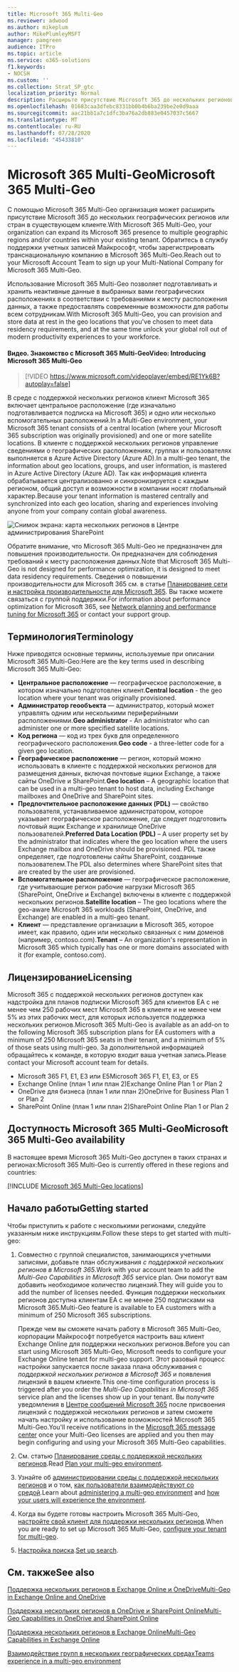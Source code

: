 ```yaml
---
title: Microsoft 365 Multi-Geo
ms.reviewer: adwood
ms.author: mikeplum
author: MikePlumleyMSFT
manager: pamgreen
audience: ITPro
ms.topic: article
ms.service: o365-solutions
f1.keywords:
- NOCSH
ms.custom: ''
ms.collection: Strat_SP_gtc
localization_priority: Normal
description: Расширьте присутствие Microsoft 365 до нескольких регионов с помощью Microsoft 365 Multi-Geo.
ms.openlocfilehash: 01683caa3dfebc8331bb0b4b6ba239be2e0d9aaa
ms.sourcegitcommit: aac21bb1a7c1dfc3ba76a2db883e0457037c5667
ms.translationtype: MT
ms.contentlocale: ru-RU
ms.lasthandoff: 07/28/2020
ms.locfileid: "45433810"
---
```

# <a name="microsoft-365-multi-geo"></a><span data-ttu-id="e6a7e-103">Microsoft 365 Multi-Geo</span><span class="sxs-lookup"><span data-stu-id="e6a7e-103">Microsoft 365 Multi-Geo</span></span>

<span data-ttu-id="e6a7e-104">С помощью Microsoft 365 Multi-Geo организация может расширить присутствие Microsoft 365 до нескольких географических регионов или стран в существующем клиенте.</span><span class="sxs-lookup"><span data-stu-id="e6a7e-104">With Microsoft 365 Multi-Geo, your organization can expand its Microsoft 365 presence to multiple geographic regions and/or countries within your existing tenant.</span></span> <span data-ttu-id="e6a7e-105">Обратитесь в службу поддержки учетных записей Майкрософт, чтобы зарегистрировать транснациональную компанию в Microsoft 365 Multi-Geo.</span><span class="sxs-lookup"><span data-stu-id="e6a7e-105">Reach out to your Microsoft Account Team to sign up your Multi-National Company for Microsoft 365 Multi-Geo.</span></span>
  
<span data-ttu-id="e6a7e-106">Использование Microsoft 365 Multi-Geo позволяет подготавливать и хранить неактивные данные в выбранных вами географических расположениях в соответствии с требованиями к месту расположения данных, а также предоставлять современные возможности для работы всем сотрудникам.</span><span class="sxs-lookup"><span data-stu-id="e6a7e-106">With Microsoft 365 Multi-Geo, you can provision and store data at rest in the geo locations that you've chosen to meet data residency requirements, and at the same time unlock your global roll out of modern productivity experiences to your workforce.</span></span>

#### <a name="video-introducing-microsoft-365-multi-geo"></a><span data-ttu-id="e6a7e-107">Видео. Знакомство с Microsoft 365 Multi-Geo</span><span class="sxs-lookup"><span data-stu-id="e6a7e-107">Video: Introducing Microsoft 365 Multi-Geo</span></span>

> [!VIDEO https://www.microsoft.com/videoplayer/embed/RE1Yk6B?autoplay=false]

<span data-ttu-id="e6a7e-108">В среде с поддержкой нескольких регионов клиент Microsoft 365 включает центральное расположение (где изначально подготавливается подписка на Microsoft 365) и одно или несколько вспомогательных расположений.</span><span class="sxs-lookup"><span data-stu-id="e6a7e-108">In a Multi-Geo environment, your Microsoft 365 tenant consists of a central location (where your Microsoft 365 subscription was originally provisioned) and one or more satellite locations.</span></span> <span data-ttu-id="e6a7e-109">В клиенте с поддержкой нескольких регионов управление сведениями о географических расположениях, группах и пользователях выполняется в Azure Active Directory (Azure AD).</span><span class="sxs-lookup"><span data-stu-id="e6a7e-109">In a multi-geo tenant, the information about geo locations, groups, and user information, is mastered in Azure Active Directory (Azure AD).</span></span> <span data-ttu-id="e6a7e-110">Так как информация клиента обрабатывается централизованно и синхронизируется с каждым регионом, общий доступ и возможности в компании носят глобальный характер.</span><span class="sxs-lookup"><span data-stu-id="e6a7e-110">Because your tenant information is mastered centrally and synchronized into each geo location, sharing and experiences involving anyone from your company contain global awareness.</span></span>

![Снимок экрана: карта нескольких регионов в Центре администрирования SharePoint](media/multi-geo-world-map.png)

<span data-ttu-id="e6a7e-112">Обратите внимание, что Microsoft 365 Multi-Geo не предназначен для повышения производительности. Он предназначен для соблюдения требований к месту расположения данных.</span><span class="sxs-lookup"><span data-stu-id="e6a7e-112">Note that Microsoft 365 Multi-Geo is not designed for performance optimization, it is designed to meet data residency requirements.</span></span> <span data-ttu-id="e6a7e-113">Сведения о повышении производительности для Microsoft 365 см. в статье [Планирование сети и настройка производительности для Microsoft 365](https://support.office.com/article/e5f1228c-da3c-4654-bf16-d163daee8848). Вы также можете связаться с группой поддержки.</span><span class="sxs-lookup"><span data-stu-id="e6a7e-113">For information about performance optimization for Microsoft 365, see [Network planning and performance tuning for Microsoft 365](https://support.office.com/article/e5f1228c-da3c-4654-bf16-d163daee8848) or contact your support group.</span></span>

## <a name="terminology"></a><span data-ttu-id="e6a7e-114">Терминология</span><span class="sxs-lookup"><span data-stu-id="e6a7e-114">Terminology</span></span>

<span data-ttu-id="e6a7e-115">Ниже приводятся основные термины, используемые при описании Microsoft 365 Multi-Geo:</span><span class="sxs-lookup"><span data-stu-id="e6a7e-115">Here are the key terms used in describing Microsoft 365 Multi-Geo:</span></span>

- <span data-ttu-id="e6a7e-116">**Центральное расположение** — географическое расположение, в котором изначально подготовлен клиент.</span><span class="sxs-lookup"><span data-stu-id="e6a7e-116">**Central location** - the geo location where your tenant was originally provisioned.</span></span>
- <span data-ttu-id="e6a7e-117">**Администратор геообъекта** — администратор, который может управлять одним или несколькими периферийными расположениями.</span><span class="sxs-lookup"><span data-stu-id="e6a7e-117">**Geo administrator** - An administrator who can administer one or more specified satellite locations.</span></span>
- <span data-ttu-id="e6a7e-118">**Код региона** — код из трех букв для определенного географического расположения.</span><span class="sxs-lookup"><span data-stu-id="e6a7e-118">**Geo code** - a three-letter code for a given geo location.</span></span>
- <span data-ttu-id="e6a7e-119">**Географическое расположение** — регион, который можно использовать в клиенте с поддержкой нескольких регионов для размещения данных, включая почтовые ящики Exchange, а также сайты OneDrive и SharePoint.</span><span class="sxs-lookup"><span data-stu-id="e6a7e-119">**Geo location** – A geographic location that can be used in a multi-geo tenant to host data, including Exchange mailboxes and OneDrive and SharePoint sites.</span></span>
- <span data-ttu-id="e6a7e-120">**Предпочтительное расположение данных (PDL)** — свойство пользователя, устанавливаемое администратором, которое указывает географическое расположение, где следует подготовить почтовый ящик Exchange и хранилище OneDrive пользователей.</span><span class="sxs-lookup"><span data-stu-id="e6a7e-120">**Preferred Data Location (PDL)** – A user property set by the administrator that indicates where the geo location where the users Exchange mailbox and OneDrive should be provisioned.</span></span> <span data-ttu-id="e6a7e-121">PDL также определяет, где подготовлены сайты SharePoint, созданные пользователем.</span><span class="sxs-lookup"><span data-stu-id="e6a7e-121">The PDL also determines where SharePoint sites that are created by the user are provisioned.</span></span>
- <span data-ttu-id="e6a7e-122">**Вспомогательное расположение** — географическое расположение, где учитывающие регион рабочие нагрузки Microsoft 365 (SharePoint, OneDrive и Exchange) включены в клиенте с поддержкой нескольких регионов.</span><span class="sxs-lookup"><span data-stu-id="e6a7e-122">**Satellite location** – The geo locations where the geo-aware Microsoft 365 workloads (SharePoint, OneDrive, and Exchange) are enabled in a multi-geo tenant.</span></span>
- <span data-ttu-id="e6a7e-123">**Клиент** — представление организации в Microsoft 365, которое имеет, как правило, один или несколько связанных с ним доменов (например, contoso.com).</span><span class="sxs-lookup"><span data-stu-id="e6a7e-123">**Tenant** – An organization's representation in Microsoft 365 which typically has one or more domains associated with it (for example, contoso.com).</span></span>

## <a name="licensing"></a><span data-ttu-id="e6a7e-124">Лицензирование</span><span class="sxs-lookup"><span data-stu-id="e6a7e-124">Licensing</span></span>

<span data-ttu-id="e6a7e-125">Microsoft 365 с поддержкой нескольких регионов доступен как надстройка для планов подписки Microsoft 365 для клиентов EA с не менее чем 250 рабочих мест Microsoft 365 в клиенте и не менее чем 5% из этих рабочих мест, для которых используется поддержка нескольких регионов.</span><span class="sxs-lookup"><span data-stu-id="e6a7e-125">Microsoft 365 Multi-Geo is available as an add-on to the following Microsoft 365 subscription plans for EA customers with a minimum of 250 Microsoft 365 seats in their tenant, and a minimum of 5% of those seats using multi-geo.</span></span> <span data-ttu-id="e6a7e-126">За дополнительной информацией обращайтесь к команде, в которую входит ваша учетная запись.</span><span class="sxs-lookup"><span data-stu-id="e6a7e-126">Please contact your Microsoft account team for details.</span></span>

- <span data-ttu-id="e6a7e-127">Microsoft 365 F1, E1, E3 или E5</span><span class="sxs-lookup"><span data-stu-id="e6a7e-127">Microsoft 365 F1, E1, E3, or E5</span></span>
- <span data-ttu-id="e6a7e-128">Exchange Online (план 1 или план 2)</span><span class="sxs-lookup"><span data-stu-id="e6a7e-128">Exchange Online Plan 1 or Plan 2</span></span>
- <span data-ttu-id="e6a7e-129">OneDrive для бизнеса (план 1 или план 2)</span><span class="sxs-lookup"><span data-stu-id="e6a7e-129">OneDrive for Business Plan 1 or Plan 2</span></span>
- <span data-ttu-id="e6a7e-130">SharePoint Online (план 1 или план 2)</span><span class="sxs-lookup"><span data-stu-id="e6a7e-130">SharePoint Online Plan 1 or Plan 2</span></span>

## <a name="microsoft-365-multi-geo-availability"></a><span data-ttu-id="e6a7e-131">Доступность Microsoft 365 Multi-Geo</span><span class="sxs-lookup"><span data-stu-id="e6a7e-131">Microsoft 365 Multi-Geo availability</span></span>

<span data-ttu-id="e6a7e-132">В настоящее время Microsoft 365 Multi-Geo доступен в таких странах и регионах:</span><span class="sxs-lookup"><span data-stu-id="e6a7e-132">Microsoft 365 Multi-Geo is currently offered in these regions and countries:</span></span>

[!INCLUDE [Microsoft 365 Multi-Geo locations](includes/office-365-multi-geo-locations.md)]

## <a name="getting-started"></a><span data-ttu-id="e6a7e-133">Начало работы</span><span class="sxs-lookup"><span data-stu-id="e6a7e-133">Getting started</span></span>

<span data-ttu-id="e6a7e-134">Чтобы приступить к работе с несколькими регионами, следуйте указанным ниже инструкциям.</span><span class="sxs-lookup"><span data-stu-id="e6a7e-134">Follow these steps to get started with multi-geo:</span></span>

1. <span data-ttu-id="e6a7e-135">Совместно с группой специалистов, занимающихся учетными записями, добавьте план обслуживания _с поддержкой нескольких регионов в Microsoft 365_.</span><span class="sxs-lookup"><span data-stu-id="e6a7e-135">Work with your account team to add the _Multi-Geo Capabilities in Microsoft 365_ service plan.</span></span> <span data-ttu-id="e6a7e-136">Они помогут вам добавить необходимое количество лицензий.</span><span class="sxs-lookup"><span data-stu-id="e6a7e-136">They will guide you to add the number of licenses needed.</span></span> <span data-ttu-id="e6a7e-137">Функция поддержки нескольких регионов доступна клиентам EA с не менее 250 подписками на Microsoft 365.</span><span class="sxs-lookup"><span data-stu-id="e6a7e-137">Multi-Geo feature is available to EA customers with a minimum of 250 Microsoft 365 subscriptions.</span></span>

   <span data-ttu-id="e6a7e-138">Прежде чем вы сможете начать работу в Microsoft 365 Multi-Geo, корпорации Майкрософт потребуется настроить ваш клиент Exchange Online для поддержки нескольких регионов.</span><span class="sxs-lookup"><span data-stu-id="e6a7e-138">Before you can start using Microsoft 365 Multi-Geo, Microsoft needs to configure your Exchange Online tenant for multi-geo support.</span></span> <span data-ttu-id="e6a7e-139">Этот разовый процесс настройки запускается после заказа плана обслуживания с *поддержкой нескольких регионов в Microsoft 365* и появления лицензий в вашем клиенте.</span><span class="sxs-lookup"><span data-stu-id="e6a7e-139">This one-time configuration process is triggered after you order the *Multi-Geo Capabilities in Microsoft 365* service plan and the licenses show up in your tenant.</span></span> <span data-ttu-id="e6a7e-140">Вы получите уведомления в [Центре сообщений Microsoft 365](https://support.office.com/article/38FB3333-BFCC-4340-A37B-DEDA509C2093) после присвоения лицензий с поддержкой нескольких регионов и затем сможете начать настройку и использование возможностей Microsoft 365 Multi-Geo.</span><span class="sxs-lookup"><span data-stu-id="e6a7e-140">You'll receive notifications in the [Microsoft 365 message center](https://support.office.com/article/38FB3333-BFCC-4340-A37B-DEDA509C2093) once your Multi-Geo licenses are applied and you then may begin configuring and using your Microsoft 365 Multi-Geo capabilities.</span></span>

2. <span data-ttu-id="e6a7e-141">См. статью [Планирование среды с поддержкой нескольких регионов](plan-for-multi-geo.md).</span><span class="sxs-lookup"><span data-stu-id="e6a7e-141">Read [Plan your multi-geo environment](plan-for-multi-geo.md).</span></span>

3. <span data-ttu-id="e6a7e-142">Узнайте об [администрировании среды с поддержкой нескольких регионов](administering-a-multi-geo-environment.md) и о том, [как пользователи взаимодействуют со средой](multi-geo-user-experience.md).</span><span class="sxs-lookup"><span data-stu-id="e6a7e-142">Learn about [administering a multi-geo environment](administering-a-multi-geo-environment.md) and [how your users will experience the environment](multi-geo-user-experience.md).</span></span>

4. <span data-ttu-id="e6a7e-143">Когда вы будете готовы настроить Microsoft 365 Multi-Geo, [настройте свой клиент для поддержки нескольких регионов](multi-geo-tenant-configuration.md).</span><span class="sxs-lookup"><span data-stu-id="e6a7e-143">When you are ready to set up Microsoft 365 Multi-Geo, [configure your tenant for multi-geo](multi-geo-tenant-configuration.md).</span></span>

5. <span data-ttu-id="e6a7e-144">[Настройка поиска](configure-search-for-multi-geo.md).</span><span class="sxs-lookup"><span data-stu-id="e6a7e-144">[Set up search](configure-search-for-multi-geo.md).</span></span>

## <a name="see-also"></a><span data-ttu-id="e6a7e-145">См. также</span><span class="sxs-lookup"><span data-stu-id="e6a7e-145">See also</span></span>

[<span data-ttu-id="e6a7e-146">Поддержка нескольких регионов в Exchange Online и OneDrive</span><span class="sxs-lookup"><span data-stu-id="e6a7e-146">Multi-Geo in Exchange Online and OneDrive</span></span>](https://Aka.ms/GoMultiGeo)

[<span data-ttu-id="e6a7e-147">Поддержка нескольких регионов в OneDrive и SharePoint Online</span><span class="sxs-lookup"><span data-stu-id="e6a7e-147">Multi-Geo Capabilities in OneDrive and SharePoint Online</span></span>](https://docs.microsoft.com/office365/enterprise/multi-geo-capabilities-in-onedrive-and-sharepoint-online-in-office-365)

[<span data-ttu-id="e6a7e-148">Поддержка нескольких регионов в Exchange Online</span><span class="sxs-lookup"><span data-stu-id="e6a7e-148">Multi-Geo Capabilities in Exchange Online</span></span>](https://docs.microsoft.com/office365/enterprise/multi-geo-capabilities-in-exchange-online)

[<span data-ttu-id="e6a7e-149">Взаимодействие групп в нескольких географических средах</span><span class="sxs-lookup"><span data-stu-id="e6a7e-149">Teams experience in a multi-geo environment</span></span>](https://docs.microsoft.com/microsoftteams/teams-experience-o365odb-spo-multi-geo)
